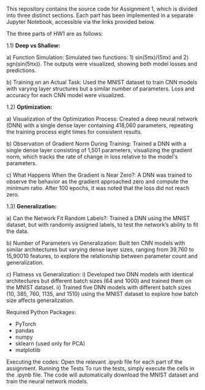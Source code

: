 This repository contains the source code for Assignment 1, which is divided into three distinct sections. Each part has been implemented in a separate Jupyter Notebook, accessible via the links provided below.

The three parts of HW1 are as follows:

1.1) **Deep vs Shallow:**

   a) Function Simulation: Simulated two functions: 1) sin(5πx)/(5πx) and 2) sgn(sin(5πx)). The outputs were visualized, showing both model losses and predictions.
   
   b) Training on an Actual Task: Used the MNIST dataset to train CNN models with varying layer structures but a similar number of parameters. Loss and accuracy for each CNN model were visualized.

1.2) **Optimization:**

  a) Visualization of the Optimization Process: Created a deep neural network (DNN) with a single dense layer containing 418,060 parameters, repeating the training process eight times for consistent results.
   
  b) Observation of Gradient Norm During Training: Trained a DNN with a single dense layer consisting of 1,501 parameters, visualizing the gradient norm, which tracks the rate of change in loss relative to the model's parameters.
   
  c) What Happens When the Gradient is Near Zero?: A DNN was trained to observe the behavior as the gradient approached zero and compute the minimum ratio. After 100 epochs, it was noted that the loss did not reach zero.

1.3) **Generalization:**

  a) Can the Network Fit Random Labels?: Trained a DNN using the MNIST dataset, but with randomly assigned labels, to test the network’s ability to fit the data.
   
  b) Number of Parameters vs Generalization: Built ten CNN models with similar architectures but varying dense layer sizes, ranging from 39,760 to 15,90010 features, to explore the relationship between parameter count and generalization.
   
  c) Flatness vs Generalization: 
      	i) Developed two DNN models with identical architectures but different batch sizes (64 and 1000) and trained them on the MNIST dataset.
      	ii) Trained five DNN models with different batch sizes (10, 385, 760, 1135, and 1510) using the MNIST dataset to explore how batch size affects generalization.
	  
Required Python Packages:
- PyTorch
- pandas
- numpy
- sklearn (used only for PCA)
- matplotlib

Executing the codes:
Open the relevant .ipynb file for each part of the assignment. Running the Tests To run the tests, simply execute the cells in the .ipynb file. The code will automatically download the MNIST dataset and train the neural network models.
